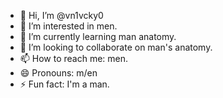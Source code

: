 - 👋 Hi, I’m @vn1vcky0
- 👀 I’m interested in men.
- 🌱 I’m currently learning man anatomy.
- 💞️ I’m looking to collaborate on man's anatomy.
- 📫 How to reach me: men.
- 😄 Pronouns: m/en
- ⚡ Fun fact: I'm a man.
